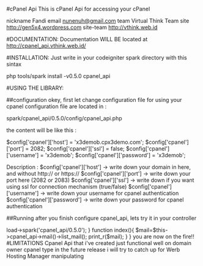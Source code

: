 #cPanel Api
This is cPanel Api for accessing your cPanel

nickname	Fandi
email 		nunenuh@gmail.com
team		Virtual Think Team
site		http://gen5x4.wordpress.com
site-team	http://vthink.web.id


#DOCUMENTATION:
Documentation WILL BE located at http://cpanel_api.vthink.web.id/

#INSTALLATION:
Just write in your codeigniter spark directory with this sintax

php tools/spark install -v0.5.0 cpanel_api



#USING THE LIBRARY:

##configuration
okey, first let change configuration file for using your cpanel
configuration file are located in : 
  
  spark/cpanel_api/0.5.0/config/cpanel_api.php

the content will be like this :

$config['cpanel']['host']     = 'x3demob.cpx3demo.com';
$config['cpanel']['port']     = 2082;
$config['cpanel']['ssl']      = false;
$config['cpanel']['username'] = 'x3demob';
$config['cpanel']['password'] = 'x3demob';

Description :
$config['cpanel']['host'] 	-> write down your domain in here, and without http:// or https://
$config['cpanel']['port'] 	-> write down your port here (2082 or 2083)
$config['cpanel']['ssl']  	-> write down if you want using ssl for connection mechanism (true/false)
$config['cpanel']['username'] 	-> write down your username for cpanel authentication
$config['cpanel']['password'] 	-> write down your password for cpanel authentication


##Running
after you finish configure cpanel_api, lets try it in your controller

<?php

class test extends CI_Controller{
    function __construct() {
        parent::__construct();
        $this->load->spark('cpanel_api/0.5.0');
    }
    
    function index(){
        $mail=$this->cpanel_api->mail()->list_mail();
        print_r($mail);
    }
}

you are now on the fire!!


#LIMITATIONS
Cpanel Api that i've created just functional well on domain owner cpanel type
in the future release i will try to catch up for Werb Hosting Manager manipulating

